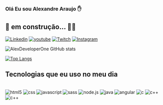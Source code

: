 ### Olá Eu sou Alexandre Araujo ✋

## 👷 em construção... 👩‍🔧

[![Linkedin](https://img.shields.io/badge/LinkedIn-0077B5?style=for-the-badge&logo=linkedin&logoColor=white)](https://www.linkedin.com/in/alexandre-araujo-da-silva-0970191aa?lipi=urn%3Ali%3Apage%3Ad_flagship3_profile_view_base_contact_details%3BzcZoM5a5SP2Q7ECe5HxN%2FA%3D%3D)
[![youtube](https://img.shields.io/badge/YouTube-FF0000?style=for-the-badge&logo=youtube&logoColor=white)](https://www.linkedin.com/in/alexandre-araujo-da-silva-0970191aa?lipi=urn%3Ali%3Apage%3Ad_flagship3_profile_view_base_contact_details%3BzcZoM5a5SP2Q7ECe5HxN%2FA%3D%3D)
[![Twitch](https://img.shields.io/badge/Twitch-9146FF?style=for-the-badge&logo=twitch&logoColor=white)](https://www.instagram.com)
[![Instagram](https://img.shields.io/badge/Instagram-E4405F?style=for-the-badge&logo=instagram&logoColor=white)](https://www.instagram.com)

![AlexDeveloperOne GitHub stats](https://github-readme-stats.vercel.app/api?username=AlexDeveloperOne&show_icons=true&theme=dracula)

[![Top Langs](https://github-readme-stats.vercel.app/api/top-langs/?username=alexdeveloperone&hide=javascript,html)](https://github.com/alexdeveloperone/github-readme-stats)

## Tecnologias que eu uso no meu dia

<div style="display: inline_block"><br/>
    <img align="center" alt="html5"src="https://img.shields.io/badge/HTML5-E34F26?style=for-the-badge&logo=html5&logoColor=white"/>
    <img align="center" alt="css"src="https://img.shields.io/badge/CSS3-1572B6?style=for-the-badge&logo=css3&logoColor=white"/>
    <img align="center" alt="javascript" src="https://img.shields.io/badge/JavaScript-323330?style=for-the-badge&logo=javascript&logoColor=F7DF1E"/>
    <img align="center" alt="sass" src="https://img.shields.io/badge/Sass-CC6699?style=for-the-badge&logo=sass&logoColor=white"/>
    <img align="center" alt="node.js"src="https://img.shields.io/badge/Node.js-43853D?style=for-the-badge&logo=node.js&logoColor=white"/>
    <img align="center" alt="java"src="https://img.shields.io/badge/Java-ED8B00?style=for-the-badge&logo=spring&logoColor=white"/>
    <img align="center" alt="angular"src="https://img.shields.io/badge/Angular-DD0031?style=for-the-badge&logo=angular&logoColor=white"/>
    <img align="center" alt="c"src="https://img.shields.io/badge/C-00599C?style=for-the-badge&logo=c&logoColor=white"/>
    <img align="center" alt="c++"src="https://img.shields.io/badge/C%2B%2B-00599C?style=for-the-badge&logo=c%2B%2B&logoColor=white"/>
    <img align="center" alt="c++"src="https://img.shields.io/badge/REST-API-green?style=for-the-badge&logo=fastapi&logoColor=white"/>

</div>
